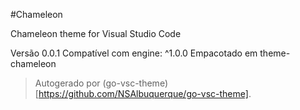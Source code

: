 #Chameleon

Chameleon theme for Visual Studio Code

Versão 0.0.1
Compatível com engine: ^1.0.0
Empacotado em theme-chameleon

> Autogerado por (go-vsc-theme)[https://github.com/NSAlbuquerque/go-vsc-theme].